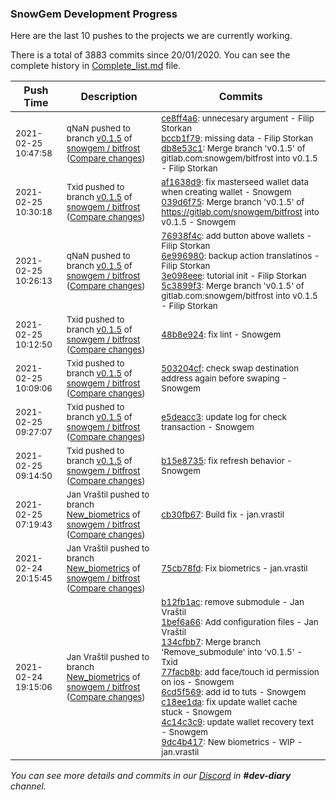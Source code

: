
### SnowGem Development Progress

Here are the last 10 pushes to the projects we are currently working.

There is a total of 3883 commits since 20/01/2020. You can see the complete history in
 [Complete_list.md](Complete_list.md) file.

| Push Time | Description | Commits |
| --- | --- | --- |
| <sub>2021-02-25 10:47:58</sub> | <sub>qNaN pushed to branch [v0\.1\.5](https://gitlab.com/snowgem/bitfrost/commits/v0.1.5) of [snowgem / bitfrost](https://gitlab.com/snowgem/bitfrost) ([Compare changes](https://gitlab.com/snowgem/bitfrost/compare/039d6f75522fea3cd84b47e2c6b2e81ac0d37e15...db8e53c17478af7f67147953fd07fffb627fb3d3))</sub> | <sub>[ce8ff4a6](https://gitlab.com/snowgem/bitfrost/-/commit/ce8ff4a69104d7b86ee8f13a485aa2e0f7e3a1fe): unnecesary argument - Filip Storkan<br>[bccb1f79](https://gitlab.com/snowgem/bitfrost/-/commit/bccb1f7980e7d09236dedbb66baf1ae3bb0b91ba): missing data - Filip Storkan<br>[db8e53c1](https://gitlab.com/snowgem/bitfrost/-/commit/db8e53c17478af7f67147953fd07fffb627fb3d3): Merge branch 'v0.1.5' of gitlab.com:snowgem/bitfrost into v0.1.5 - Filip Storkan</sub> |
| <sub>2021-02-25 10:30:18</sub> | <sub>Txid pushed to branch [v0\.1\.5](https://gitlab.com/snowgem/bitfrost/commits/v0.1.5) of [snowgem / bitfrost](https://gitlab.com/snowgem/bitfrost) ([Compare changes](https://gitlab.com/snowgem/bitfrost/compare/5c3899f33e67ddba180b179aa0368072197b473c...039d6f75522fea3cd84b47e2c6b2e81ac0d37e15))</sub> | <sub>[af1638d9](https://gitlab.com/snowgem/bitfrost/-/commit/af1638d9a5c66c36d854ff6c2caf2c590b7be79c): fix masterseed wallet data when creating wallet - Snowgem<br>[039d6f75](https://gitlab.com/snowgem/bitfrost/-/commit/039d6f75522fea3cd84b47e2c6b2e81ac0d37e15): Merge branch 'v0.1.5' of https://gitlab.com/snowgem/bitfrost into v0.1.5 - Snowgem</sub> |
| <sub>2021-02-25 10:26:13</sub> | <sub>qNaN pushed to branch [v0\.1\.5](https://gitlab.com/snowgem/bitfrost/commits/v0.1.5) of [snowgem / bitfrost](https://gitlab.com/snowgem/bitfrost) ([Compare changes](https://gitlab.com/snowgem/bitfrost/compare/48b8e92480429a00b5f57b98940b3052b546534b...5c3899f33e67ddba180b179aa0368072197b473c))</sub> | <sub>[76938f4c](https://gitlab.com/snowgem/bitfrost/-/commit/76938f4c5795c16977b09cb2fb0e6a3bcd707ae7): add button above wallets - Filip Storkan<br>[6e996980](https://gitlab.com/snowgem/bitfrost/-/commit/6e996980281b00ed8a7cace4951120b06ed112bb): backup action translatinos - Filip Storkan<br>[3e098eee](https://gitlab.com/snowgem/bitfrost/-/commit/3e098eeea1939dff005651f0c4caebfbfc5c6d04): tutorial init - Filip Storkan<br>[5c3899f3](https://gitlab.com/snowgem/bitfrost/-/commit/5c3899f33e67ddba180b179aa0368072197b473c): Merge branch 'v0.1.5' of gitlab.com:snowgem/bitfrost into v0.1.5 - Filip Storkan</sub> |
| <sub>2021-02-25 10:12:50</sub> | <sub>Txid pushed to branch [v0\.1\.5](https://gitlab.com/snowgem/bitfrost/commits/v0.1.5) of [snowgem / bitfrost](https://gitlab.com/snowgem/bitfrost) ([Compare changes](https://gitlab.com/snowgem/bitfrost/compare/503204cf46d575776e11d279f5c0c147a5ca1343...48b8e92480429a00b5f57b98940b3052b546534b))</sub> | <sub>[48b8e924](https://gitlab.com/snowgem/bitfrost/-/commit/48b8e92480429a00b5f57b98940b3052b546534b): fix lint - Snowgem</sub> |
| <sub>2021-02-25 10:09:06</sub> | <sub>Txid pushed to branch [v0\.1\.5](https://gitlab.com/snowgem/bitfrost/commits/v0.1.5) of [snowgem / bitfrost](https://gitlab.com/snowgem/bitfrost) ([Compare changes](https://gitlab.com/snowgem/bitfrost/compare/e5deacc3928d105973fd20f03576afcc7c5a71f9...503204cf46d575776e11d279f5c0c147a5ca1343))</sub> | <sub>[503204cf](https://gitlab.com/snowgem/bitfrost/-/commit/503204cf46d575776e11d279f5c0c147a5ca1343): check swap destination address again before swaping - Snowgem</sub> |
| <sub>2021-02-25 09:27:07</sub> | <sub>Txid pushed to branch [v0\.1\.5](https://gitlab.com/snowgem/bitfrost/commits/v0.1.5) of [snowgem / bitfrost](https://gitlab.com/snowgem/bitfrost) ([Compare changes](https://gitlab.com/snowgem/bitfrost/compare/b15e8735b5b56ff4d59bfde159fe47b87f78813d...e5deacc3928d105973fd20f03576afcc7c5a71f9))</sub> | <sub>[e5deacc3](https://gitlab.com/snowgem/bitfrost/-/commit/e5deacc3928d105973fd20f03576afcc7c5a71f9): update log for check transaction - Snowgem</sub> |
| <sub>2021-02-25 09:14:50</sub> | <sub>Txid pushed to branch [v0\.1\.5](https://gitlab.com/snowgem/bitfrost/commits/v0.1.5) of [snowgem / bitfrost](https://gitlab.com/snowgem/bitfrost) ([Compare changes](https://gitlab.com/snowgem/bitfrost/compare/4c14c3c9473d1cd17190888ef950cbf22aff42e7...b15e8735b5b56ff4d59bfde159fe47b87f78813d))</sub> | <sub>[b15e8735](https://gitlab.com/snowgem/bitfrost/-/commit/b15e8735b5b56ff4d59bfde159fe47b87f78813d): fix refresh behavior - Snowgem</sub> |
| <sub>2021-02-25 07:19:43</sub> | <sub>Jan Vraštil pushed to branch [New\_biometrics](https://gitlab.com/snowgem/bitfrost/commits/New_biometrics) of [snowgem / bitfrost](https://gitlab.com/snowgem/bitfrost) ([Compare changes](https://gitlab.com/snowgem/bitfrost/compare/75cb78fdeab425b003fd731bac96e337f97193a5...cb30fb673115f2ac2d7b540edbe0d66407114bfb))</sub> | <sub>[cb30fb67](https://gitlab.com/snowgem/bitfrost/-/commit/cb30fb673115f2ac2d7b540edbe0d66407114bfb): Build fix - jan.vrastil</sub> |
| <sub>2021-02-24 20:15:45</sub> | <sub>Jan Vraštil pushed to branch [New\_biometrics](https://gitlab.com/snowgem/bitfrost/commits/New_biometrics) of [snowgem / bitfrost](https://gitlab.com/snowgem/bitfrost) ([Compare changes](https://gitlab.com/snowgem/bitfrost/compare/9dc4b4172d2dba15c8fc208d03802f733e0f9cd8...75cb78fdeab425b003fd731bac96e337f97193a5))</sub> | <sub>[75cb78fd](https://gitlab.com/snowgem/bitfrost/-/commit/75cb78fdeab425b003fd731bac96e337f97193a5): Fix biometrics - jan.vrastil</sub> |
| <sub>2021-02-24 19:15:06</sub> | <sub>Jan Vraštil pushed to branch [New\_biometrics](https://gitlab.com/snowgem/bitfrost/commits/New_biometrics) of [snowgem / bitfrost](https://gitlab.com/snowgem/bitfrost) ([Compare changes](https://gitlab.com/snowgem/bitfrost/compare/c0c337cf7675c0fc173b963e55edaa54dbc203b6...9dc4b4172d2dba15c8fc208d03802f733e0f9cd8))</sub> | <sub>[b12fb1ac](https://gitlab.com/snowgem/bitfrost/-/commit/b12fb1acfa03a941330fb1b217cbdeb60705f014): remove submodule - Jan Vraštil<br>[1bef6a66](https://gitlab.com/snowgem/bitfrost/-/commit/1bef6a666e8ba857d1f2f2ad598ca54248c277f0): Add configuration files - Jan Vraštil<br>[134cfbb7](https://gitlab.com/snowgem/bitfrost/-/commit/134cfbb74bd66458a01273f807ef788af0a30e9c): Merge branch 'Remove_submodule' into 'v0.1.5' - Txid<br>[77facb8b](https://gitlab.com/snowgem/bitfrost/-/commit/77facb8b4bb5d297d10f0bcd8678f3be5d41a89f): add face/touch id permission on ios - Snowgem<br>[6cd5f569](https://gitlab.com/snowgem/bitfrost/-/commit/6cd5f5692ebb57aee7911725ea2b34c6bf09a1e2): add id to tuts - Snowgem<br>[c18ee1da](https://gitlab.com/snowgem/bitfrost/-/commit/c18ee1dab0e241e4cf1d0df63116dfb6413ef150): fix update wallet cache stuck - Snowgem<br>[4c14c3c9](https://gitlab.com/snowgem/bitfrost/-/commit/4c14c3c9473d1cd17190888ef950cbf22aff42e7): update wallet recovery text - Snowgem<br>[9dc4b417](https://gitlab.com/snowgem/bitfrost/-/commit/9dc4b4172d2dba15c8fc208d03802f733e0f9cd8): New biometrics - WIP - jan.vrastil</sub> |

_You can see more details and commits in our [Discord](https://discord.gg/zumGnbg) in **#dev-diary** channel._
